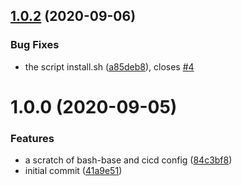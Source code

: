 ## [1.0.2](https://github.com/renault-digital/bash-base/compare/v1.0.1...v1.0.2) (2020-09-06)


### Bug Fixes

* the script install.sh ([a85deb8](https://github.com/renault-digital/bash-base/commit/a85deb80a107a61966597a42658703da304d3122)), closes [#4](https://github.com/renault-digital/bash-base/issues/4)

# 1.0.0 (2020-09-05)


### Features

* a scratch of bash-base and cicd config ([84c3bf8](https://github.com/renault-digital/bash-base/commit/84c3bf84e3ec73842efd06061349c62008e27fa5))
* initial commit ([41a9e51](https://github.com/renault-digital/bash-base/commit/41a9e51c15d9a328f9ae301070f5003326c0cd3b))
